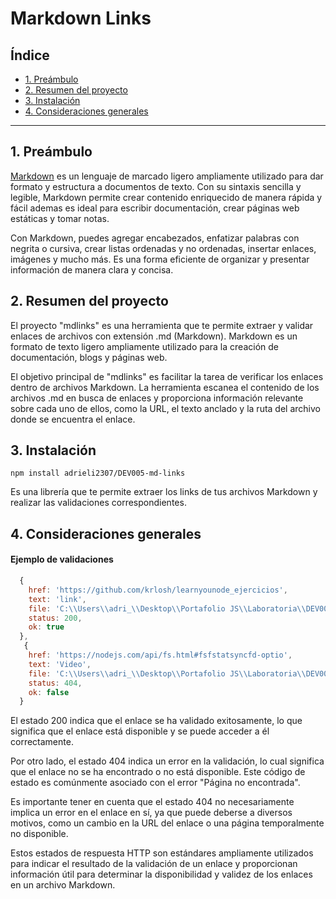# Markdown Links

## Índice

* [1. Preámbulo](#1-preámbulo)
* [2. Resumen del proyecto](#2-resumen-del-proyecto)
* [3. Instalación](#3-Instalación)
* [4. Consideraciones generales](#4-consideraciones-generales)

***

## 1. Preámbulo

[Markdown](https://es.wikipedia.org/wiki/Markdown) es un lenguaje de marcado ligero ampliamente utilizado para dar formato y estructura a documentos de texto. Con su sintaxis sencilla y legible, Markdown permite crear contenido enriquecido de manera rápida y fácil ademas es ideal para escribir documentación, crear páginas web estáticas y tomar notas.

Con Markdown, puedes agregar encabezados, enfatizar palabras con negrita o cursiva, crear listas ordenadas y no ordenadas, insertar enlaces, imágenes y mucho más. Es una forma eficiente de organizar y presentar información de manera clara y concisa.

## 2. Resumen del proyecto

El proyecto "mdlinks" es una herramienta que te permite extraer y validar enlaces de archivos con extensión .md (Markdown). Markdown es un formato de texto ligero ampliamente utilizado para la creación de documentación, blogs y páginas web.

El objetivo principal de "mdlinks" es facilitar la tarea de verificar los enlaces dentro de archivos Markdown. La herramienta escanea el contenido de los archivos .md en busca de enlaces y proporciona información relevante sobre cada uno de ellos, como la URL, el texto anclado y la ruta del archivo donde se encuentra el enlace.

## 3. Instalación

`npm install adrieli2307/DEV005-md-links` 

Es una librería que te permite extraer los links de tus archivos Markdown y realizar las validaciones correspondientes.

## 4. Consideraciones generales

#### Ejemplo de validaciones

```js
  {
    href: 'https://github.com/krlosh/learnyounode_ejercicios',
    text: 'link',
    file: 'C:\\Users\\adri_\\Desktop\\Portafolio JS\\Laboratoria\\DEV005-md-links-lite\\src\\hello-world.md',
    status: 200,
    ok: true
  },
   {
    href: 'https://nodejs.com/api/fs.html#fsfstatsyncfd-optio',
    text: 'Video',
    file: 'C:\\Users\\adri_\\Desktop\\Portafolio JS\\Laboratoria\\DEV005-md-links-lite\\src\\hello-world.md',
    status: 404,
    ok: false
  }
```
El estado 200 indica que el enlace se ha validado exitosamente, lo que significa que el enlace está disponible y se puede acceder a él correctamente.

Por otro lado, el estado 404 indica un error en la validación, lo cual significa que el enlace no se ha encontrado o no está disponible. Este código de estado es comúnmente asociado con el error "Página no encontrada".

Es importante tener en cuenta que el estado 404 no necesariamente implica un error en el enlace en sí, ya que puede deberse a diversos motivos, como un cambio en la URL del enlace o una página temporalmente no disponible.

Estos estados de respuesta HTTP son estándares ampliamente utilizados para indicar el resultado de la validación de un enlace y proporcionan información útil para determinar la disponibilidad y validez de los enlaces en un archivo Markdown.


